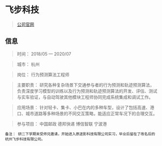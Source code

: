 # 飞步科技

> [公司官网](http://www.fabu.ai/)

## 信息

> 时间： 2018/05 — 2020/07

> 城市： 杭州

> 岗位： 行为预测算法工程师

> 主要职责： 研究各种复杂场景下交通参与者的行为预测和轨迹预测算法，负责深度学习模型的训练以及行为预测和轨迹预测算法的开发、评估、测试与实车验证，与自动驾驶其他模块工程师协同完成系统集成和调试工作。

> 应用场景： 针对轻卡、集卡、小巴在内的多种车型，设计了包括高速、港口、城市道路等多种场景的不同交互策略，能适应正常车况下的合理交互。

> 参与项目： 中国邮政 德邦快递 博信智联 宁波港

```
备注： 研二下学期末受师兄邀请，开始进入原逐影科技有限公司实习，毕业后留在了改名后的杭州飞步科技有限公司。
```
